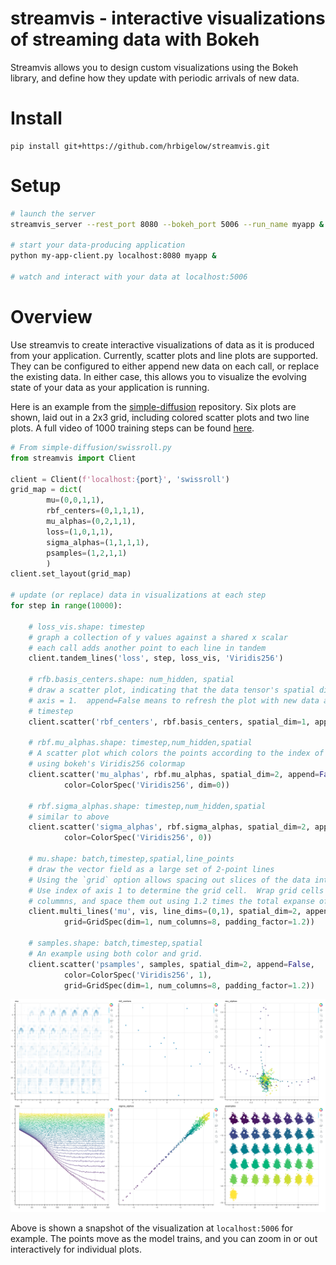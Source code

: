 # streamvis - interactive visualizations of streaming data with Bokeh

Streamvis allows you to design custom visualizations using the Bokeh
library, and define how they update with periodic arrivals of new data.

# Install

    pip install git+https://github.com/hrbigelow/streamvis.git

# Setup

```bash
# launch the server 
streamvis_server --rest_port 8080 --bokeh_port 5006 --run_name myapp &

# start your data-producing application
python my-app-client.py localhost:8080 myapp &

# watch and interact with your data at localhost:5006
```

# Overview

Use streamvis to create interactive visualizations of data as it is produced from
your application.  Currently, scatter plots and line plots are supported.  They can
be configured to either append new data on each call, or replace the existing data.
In either case, this allows you to visualize the evolving state of your data as your
application is running.

Here is an example from the
[simple-diffusion](https://github.com/hrbigelow/simple-diffusion/blob/master/swissroll.py)
repository.  Six plots are shown, laid out in a 2x3 grid, including colored scatter
plots and two line plots.  A full video of 1000 training steps can be found
[here](https://mlcrumbs.com/video/swissroll.mp4).

```python
# From simple-diffusion/swissroll.py
from streamvis import Client

client = Client(f'localhost:{port}', 'swissroll')
grid_map = dict(
        mu=(0,0,1,1),
        rbf_centers=(0,1,1,1),
        mu_alphas=(0,2,1,1),
        loss=(1,0,1,1),
        sigma_alphas=(1,1,1,1),
        psamples=(1,2,1,1)
        )
client.set_layout(grid_map)

# update (or replace) data in visualizations at each step
for step in range(10000):

    # loss_vis.shape: timestep
    # graph a collection of y values against a shared x scalar
    # each call adds another point to each line in tandem
    client.tandem_lines('loss', step, loss_vis, 'Viridis256')

    # rfb.basis_centers.shape: num_hidden, spatial
    # draw a scatter plot, indicating that the data tensor's spatial dimension
    # axis = 1.  append=False means to refresh the plot with new data at each
    # timestep 
    client.scatter('rbf_centers', rbf.basis_centers, spatial_dim=1, append=False)

    # rbf.mu_alphas.shape: timestep,num_hidden,spatial
    # A scatter plot which colors the points according to the index of axis 0,
    # using bokeh's Viridis256 colormap
    client.scatter('mu_alphas', rbf.mu_alphas, spatial_dim=2, append=False,
            color=ColorSpec('Viridis256', dim=0))

    # rbf.sigma_alphas.shape: timestep,num_hidden,spatial
    # similar to above
    client.scatter('sigma_alphas', rbf.sigma_alphas, spatial_dim=2, append=False,
            color=ColorSpec('Viridis256', 0))

    # mu.shape: batch,timestep,spatial,line_points 
    # draw the vector field as a large set of 2-point lines
    # Using the `grid` option allows spacing out slices of the data into a grid,
    # Use index of axis 1 to determine the grid cell.  Wrap grid cells with 8 
    # colummns, and space them out using 1.2 times the total expanse of the data
    client.multi_lines('mu', vis, line_dims=(0,1), spatial_dim=2, append=False,
            grid=GridSpec(dim=1, num_columns=8, padding_factor=1.2))

    # samples.shape: batch,timestep,spatial 
    # An example using both color and grid.
    client.scatter('psamples', samples, spatial_dim=2, append=False,
            color=ColorSpec('Viridis256', 1),
            grid=GridSpec(dim=1, num_columns=8, padding_factor=1.2))
```

![dashboard](data/dashboard.png)

Above is shown a snapshot of the visualization at `localhost:5006` for example.
The points move as the model trains, and you can zoom in or out interactively for
individual plots.

